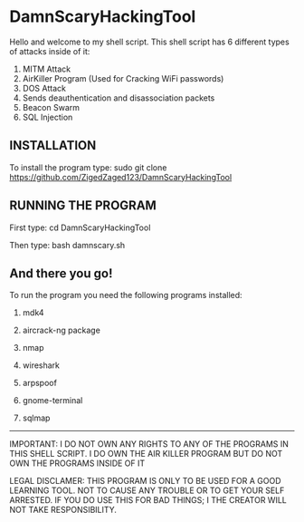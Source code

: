 # DamnScaryHackingTool

Hello and welcome to my shell script.
This shell script has 6 different types of attacks inside of it:

1. MITM Attack
2. AirKiller Program (Used for Cracking WiFi passwords)
3. DOS Attack
4. Sends deauthentication and disassociation packets
5. Beacon Swarm
6. SQL Injection

INSTALLATION
-------------------------------------------
To install the program type: sudo git clone https://github.com/ZigedZaged123/DamnScaryHackingTool

RUNNING THE PROGRAM
-------------------------------------------

First type: cd DamnScaryHackingTool

Then type: bash damnscary.sh

And there you go!
------------------------------------------

To run the program you need the following programs installed:

1. mdk4

2. aircrack-ng package

3. nmap

4. wireshark

5. arpspoof

6. gnome-terminal

7. sqlmap
------------------------------------------

IMPORTANT: I DO NOT OWN ANY RIGHTS TO ANY OF THE PROGRAMS IN THIS SHELL SCRIPT. I DO OWN THE AIR KILLER PROGRAM BUT DO NOT OWN THE PROGRAMS INSIDE OF IT

LEGAL DISCLAMER: THIS PROGRAM IS ONLY TO BE USED FOR A GOOD LEARNING TOOL. NOT TO CAUSE ANY TROUBLE OR TO GET YOUR SELF ARRESTED. IF YOU DO USE THIS FOR BAD THINGS; I THE CREATOR WILL NOT TAKE RESPONSIBILITY.
